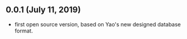 ## 0.0.1 (July 11, 2019)
  * first open source version, based on Yao's new designed database format.





